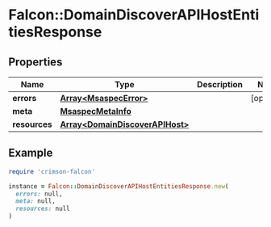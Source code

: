 # Falcon::DomainDiscoverAPIHostEntitiesResponse

## Properties

| Name | Type | Description | Notes |
| ---- | ---- | ----------- | ----- |
| **errors** | [**Array&lt;MsaspecError&gt;**](MsaspecError.md) |  | [optional] |
| **meta** | [**MsaspecMetaInfo**](MsaspecMetaInfo.md) |  |  |
| **resources** | [**Array&lt;DomainDiscoverAPIHost&gt;**](DomainDiscoverAPIHost.md) |  |  |

## Example

```ruby
require 'crimson-falcon'

instance = Falcon::DomainDiscoverAPIHostEntitiesResponse.new(
  errors: null,
  meta: null,
  resources: null
)
```

